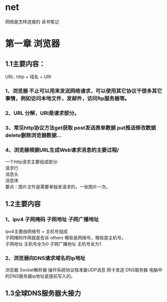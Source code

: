 # net
网络是怎样连接的  读书笔记  
# 第一章 浏览器  
## 1.1主要内容：  
URL: http + 域名 + URI  
### 1、浏览器 不止可以用来发送网络请求，可以使用其它协议干很多其它事情，例如访问本地文件，发邮件，访问ftp服务器等。  
### 2、URL 分解，URI是请求部分。  
### 3、常见http协议方法get获取 post发送表单数据 put推送修改数据 delete删除浏览器数据...  
### 4、浏览器根据URL生成Web请求消息的主要过程/  
一个http请求主要组成部分:  
请求行  
消息头  
消息体  
要点：图片文件是需要单独发请求的。一张图片一次。  
## 1.2主要内容  
### 1、ipv4 子网掩码 子网地址 子网广播地址   
ipv4主要由网络号 + 主机号组成  
子网掩码作用就是告诉 others 哪些是网络号，哪些是主机号。  
子网地址 主机号全为0  子网广播地址  主机号全为1.  
### 2、浏览器向DNS请求域名的ip地址  
浏览器 Socket解析器 操作系统协议栈准备UDP消息 网卡发送 DNS服务器
电脑中的DNS服务器ip地址是提前写入的。  
## 1.3全球DNS服务器大接力


